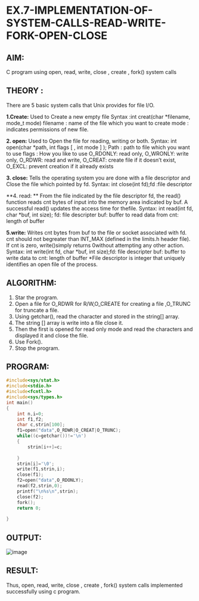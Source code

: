 # EX.7-IMPLEMENTATION-OF-SYSTEM-CALLS-READ-WRITE-FORK-OPEN-CLOSE

## AIM:
 C program using open, read, write, close , create , fork() system calls

## THEORY :

There are 5 basic system calls that Unix provides for file I/O.

**1.Create:**
Used to Create a new empty file
Syntax :int creat(char *filename, mode_t mode)
filename : name of the file which you want to create
mode : indicates permissions of new file.

**2. open:** 
Used to Open the file for reading, writing or both.
Syntax: int open(char *path, int flags [ , int mode ] );
Path : path to file which you want to use
flags : How you like to use
O_RDONLY: read only, O_WRONLY: write only, O_RDWR: read and write, O_CREAT: create
file if it doesn’t exist, O_EXCL: prevent creation if it already exists

**3. close:** 
Tells the operating system you are done with a file descriptor and Close the file which
pointed by fd.
Syntax: int close(int fd);fd :file
descriptor

**4. read: **
From the file indicated by the file descriptor fd, the read() function reads cnt bytes of input 
into the memory area indicated by buf. A successful read() updates the access time for thefile.
Syntax: int read(int fd, char *buf, int size);
fd: file descripter
buf: buffer to read data from
cnt: length of buffer

**5.write:**
Writes cnt bytes from buf to the file or socket associated with fd. cnt should not begreater
than INT_MAX (defined in the limits.h header file). If cnt is zero, write()simply returns 0without
attempting any other action.
Syntax: int write(int fd, char *buf, int size);fd: file
descripter
buf: buffer to write data to
cnt: length of buffer
*File descriptor is integer that uniquely identifies an open file of the process.


## ALGORITHM:

1. Star the program.
2. Open a file for O_RDWR for R/W,O_CREATE for creating a file ,O_TRUNC for truncate
a file.
3. Using getchar(), read the character and stored in the string[] array.
4. The string [] array is write into a file close it.
5. Then the first is opened for read only mode and read the characters and displayed it and
close the file.
6. Use Fork().
7. Stop the program.

## PROGRAM:
```C
#include<sys/stat.h> 
#include<stdio.h> 
#include<fcntl.h> 
#include<sys/types.h> 
int main() 
{ 
    int n,i=0; 
    int f1,f2; 
    char c,strin[100]; 
    f1=open("data",O_RDWR|O_CREAT|O_TRUNC); 
    while((c=getchar())!='\n') 
    { 
        strin[i++]=c; 
 
    } 
    strin[i]='\0'; 
    write(f1,strin,i); 
    close(f1); 
    f2=open("data",O_RDONLY); 
    read(f2,strin,0); 
    printf("\n%s\n",strin); 
    close(f2); 
    fork(); 
    return 0; 
 
}

```

## OUTPUT:
![image](https://github.com/Jayabharathi3/EX.7-IMPLEMENTATION-OF-SYSTEM-CALLS-READ-WRITE-FORK-OPEN-CLOSE/assets/120367796/d49845df-d0f0-4a1b-b777-07953e28bbef)


## RESULT:
   Thus, open, read, write, close , create , fork() system calls implemented successfully using c
program.
